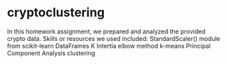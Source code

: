 # cryptoclustering
In this homework assignment, we prepared and analyzed the provided crypto data. Skills or resources we used included:<enter>
StandardScaler() module from scikit-learn 
DataFrames
K
Intertia
elbow method
k-means
Principal Component Analysis
clustering
